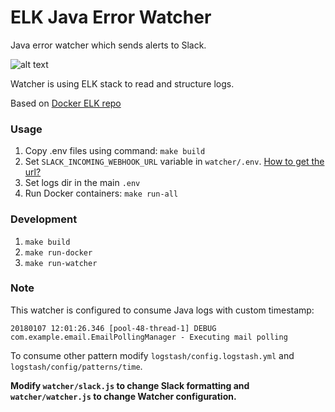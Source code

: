 # ELK Java Error Watcher
Java error watcher which sends alerts to Slack.

![alt text](https://i.imgur.com/3uyGrCd.jpg)

Watcher is using ELK stack to read and structure logs.

Based on [Docker ELK repo](https://github.com/deviantony/docker-elk)

### Usage

1. Copy .env files using command: `make build`
2. Set `SLACK_INCOMING_WEBHOOK_URL` variable in `watcher/.env`. [How to get the url?](https://my.slack.com/services/new/incoming-webhook/)
3. Set logs dir in the main `.env`
4. Run Docker containers: `make run-all`

### Development

1. `make build` 
2. `make run-docker`
3. `make run-watcher`

### Note

This watcher is configured to consume Java logs with custom timestamp:

```
20180107 12:01:26.346 [pool-48-thread-1] DEBUG com.example.email.EmailPollingManager - Executing mail polling
```
To consume other pattern modify `logstash/config.logstash.yml` and `logstash/config/patterns/time`.

**Modify `watcher/slack.js` to change Slack formatting and `watcher/watcher.js` to change Watcher configuration.**
